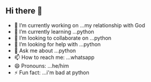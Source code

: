 ## Hi there 👋

- 🔭 I’m currently working on ...my relationship with God
- 🌱 I’m currently learning ...python
- 👯 I’m looking to collaborate on ...python
- 🤔 I’m looking for help with ...python
- 💬 Ask me about ...python
- 📫 How to reach me: ...whatsapp
- 😄 Pronouns: ...he/him
- ⚡ Fun fact: ...i'm bad at python

<!--
**Onwudiwekc/Onwudiwekc** is a ✨ _special_ ✨ repository because its `README.md` (this file) appears on your GitHub profile.

Here are some ideas to get you started:

- 🔭 I’m currently working on ...my relationship with God
- 🌱 I’m currently learning ...python
- 👯 I’m looking to collaborate on ...python
- 🤔 I’m looking for help with ...python
- 💬 Ask me about ...python
- 📫 How to reach me: ...whatsapp
- 😄 Pronouns: ...he/him
- ⚡ Fun fact: ...i'm bad at python
-->
